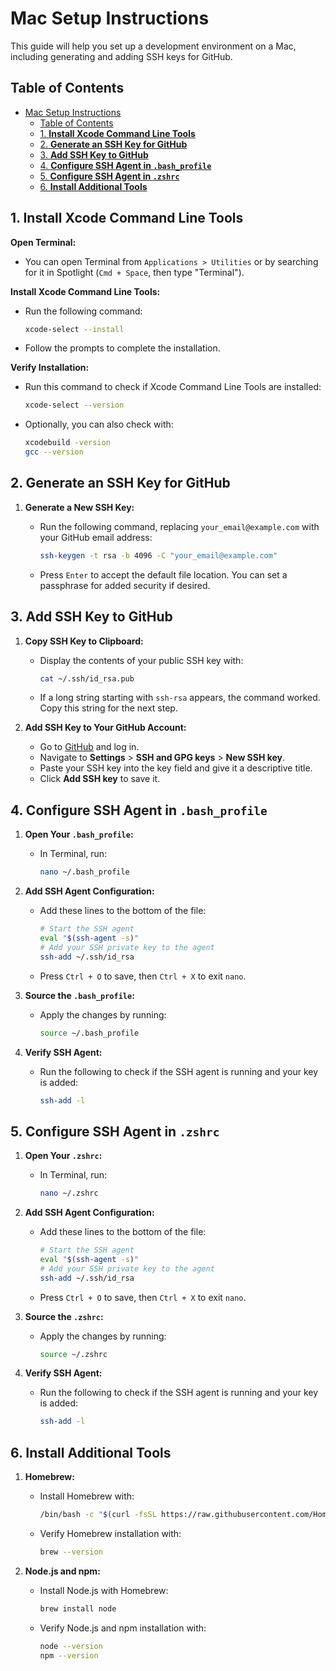 # Mac Setup Instructions

This guide will help you set up a development environment on a Mac, including generating and adding SSH keys for GitHub.

## Table of Contents

- [Mac Setup Instructions](#mac-setup-instructions)
  - [Table of Contents](#table-of-contents)
  - [1. **Install Xcode Command Line Tools**](#1-install-xcode-command-line-tools)
  - [2. **Generate an SSH Key for GitHub**](#2-generate-an-ssh-key-for-github)
  - [3. **Add SSH Key to GitHub**](#3-add-ssh-key-to-github)
  - [4. **Configure SSH Agent in `.bash_profile`**](#4-configure-ssh-agent-in-bash_profile)
  - [5. **Configure SSH Agent in `.zshrc`**](#5-configure-ssh-agent-in-zshrc)
  - [6. **Install Additional Tools**](#6-install-additional-tools)

## 1. **Install Xcode Command Line Tools**

**Open Terminal:**

- You can open Terminal from `Applications > Utilities` or by searching for it in Spotlight (`Cmd + Space`, then type "Terminal").

**Install Xcode Command Line Tools:**

- Run the following command:

  ```bash
  xcode-select --install
  ```

- Follow the prompts to complete the installation.

**Verify Installation:**

- Run this command to check if Xcode Command Line Tools are installed:

  ```bash
  xcode-select --version
  ```

- Optionally, you can also check with:

  ```bash
  xcodebuild -version
  gcc --version
  ```

## 2. **Generate an SSH Key for GitHub**

1. **Generate a New SSH Key:**

   - Run the following command, replacing `your_email@example.com` with your GitHub email address:

     ```bash
     ssh-keygen -t rsa -b 4096 -C "your_email@example.com"
     ```

   - Press `Enter` to accept the default file location. You can set a passphrase for added security if desired.

## 3. **Add SSH Key to GitHub**

1. **Copy SSH Key to Clipboard:**

   - Display the contents of your public SSH key with:

     ```bash
     cat ~/.ssh/id_rsa.pub
     ```

   - If a long string starting with `ssh-rsa` appears, the command worked. Copy this string for the next step.

2. **Add SSH Key to Your GitHub Account:**
   - Go to [GitHub](https://github.com) and log in.
   - Navigate to **Settings** > **SSH and GPG keys** > **New SSH key**.
   - Paste your SSH key into the key field and give it a descriptive title.
   - Click **Add SSH key** to save it.

## 4. **Configure SSH Agent in `.bash_profile`**

1. **Open Your `.bash_profile`:**

   - In Terminal, run:
     ```bash
     nano ~/.bash_profile
     ```

2. **Add SSH Agent Configuration:**

   - Add these lines to the bottom of the file:
     ```bash
     # Start the SSH agent
     eval "$(ssh-agent -s)"
     # Add your SSH private key to the agent
     ssh-add ~/.ssh/id_rsa
     ```
   - Press `Ctrl + O` to save, then `Ctrl + X` to exit `nano`.

3. **Source the `.bash_profile`:**

   - Apply the changes by running:
     ```bash
     source ~/.bash_profile
     ```

4. **Verify SSH Agent:**
   - Run the following to check if the SSH agent is running and your key is added:
     ```bash
     ssh-add -l
     ```

## 5. **Configure SSH Agent in `.zshrc`**

1. **Open Your `.zshrc`:**

   - In Terminal, run:
     ```bash
     nano ~/.zshrc
     ```

2. **Add SSH Agent Configuration:**

   - Add these lines to the bottom of the file:
     ```bash
     # Start the SSH agent
     eval "$(ssh-agent -s)"
     # Add your SSH private key to the agent
     ssh-add ~/.ssh/id_rsa
     ```
   - Press `Ctrl + O` to save, then `Ctrl + X` to exit `nano`.

3. **Source the `.zshrc`:**

   - Apply the changes by running:
     ```bash
     source ~/.zshrc
     ```

4. **Verify SSH Agent:**
   - Run the following to check if the SSH agent is running and your key is added:
     ```bash
     ssh-add -l
     ```

## 6. **Install Additional Tools**

1. **Homebrew:**

   - Install Homebrew with:

     ```bash
     /bin/bash -c "$(curl -fsSL https://raw.githubusercontent.com/Homebrew/install/HEAD/install.sh)"
     ```

   - Verify Homebrew installation with:

     ```bash
     brew --version
     ```

2. **Node.js and npm:**

   - Install Node.js with Homebrew:

     ```bash
     brew install node
     ```

   - Verify Node.js and npm installation with:

     ```bash
     node --version
     npm --version
     ```
